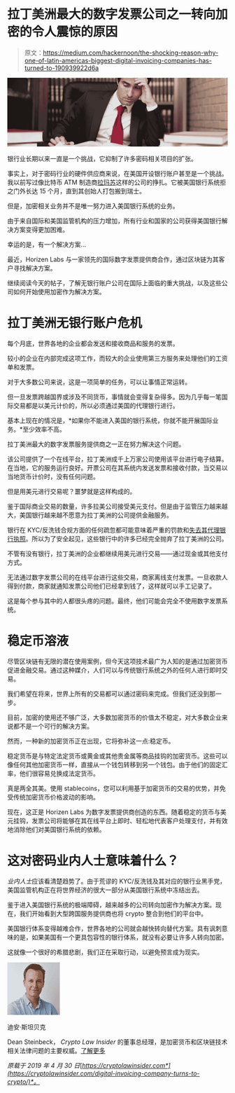 # 拉丁美洲最大的数字发票公司之一转向加密的令人震惊的原因

> 原文：<https://medium.com/hackernoon/the-shocking-reason-why-one-of-latin-americas-biggest-digital-invoicing-companies-has-turned-to-190939922d6a>

![](img/343e2f912368e87ec953175fabdb0022.png)

银行业长期以来一直是一个挑战，它抑制了许多密码相关项目的扩张。

事实上，对于密码行业的硬件供应商来说，在美国开设银行账户甚至是一个挑战。我以前写过像比特币 ATM 制造商[拉玛苏](https://cryptolawinsider.com/crypto-companies-on-the-move/)这样的公司的挣扎。它被美国银行系统拒之门外长达 15 个月，直到其创始人打包搬到瑞士。

但是，加密相关业务并不是唯一努力进入美国银行系统的业务。

由于来自国际和美国监管机构的压力增加，所有行业和国家的公司获得美国银行解决方案变得更加困难。

幸运的是，有一个解决方案…

最近，Horizen Labs 与一家领先的国际数字发票提供商合作，通过区块链为其客户寻找解决方案。

继续阅读今天的帖子，了解无银行账户公司在国际上面临的重大挑战，以及这些公司如何开始使用加密作为解决方案。

# 拉丁美洲无银行账户危机

每个月底，世界各地的企业都会发送和接收商品和服务的发票。

较小的企业在内部完成这项工作，而较大的企业使用第三方服务来处理他们的工资单和发票。

对于大多数公司来说，这是一项简单的任务，可以让事情正常运转。

但一旦发票跨越国界或涉及不同货币，事情就会变得复杂得多。因为几乎每一笔国际交易都是以美元计价的，所以必须通过美国的代理银行进行。

基本上现在的情况是，*如果你不能进入美国的银行系统，你就不能开展国际业务。*至少效率不高。

拉丁美洲最大的数字发票服务提供商之一正在努力解决这个问题。

该公司提供了一个在线平台，拉丁美洲成千上万家公司使用该平台进行电子结算。在当地，它的服务运行良好。开票公司在其系统内发送发票和接收付款，当交易以当地货币计价时，没有任何问题。

但是用美元进行交易呢？噩梦就是这样构成的。

鉴于国际商业交易的数量，许多拉美公司接受美元支付。但是由于监管压力越来越大，美国银行越来越不愿意为拉丁美洲的公司提供金融服务。

银行在 KYC/反洗钱合规方面的任何疏忽都可能意味着严重的罚款和[失去其代理银行执照](https://cryptolawinsider.com/crypto-companies-on-the-move/)。所以为了安全起见，这些银行中的许多已经完全抛弃了拉丁美洲的公司。

不管有没有银行，拉丁美洲的企业都继续用美元进行交易——通过现金或其他支付方式。

无法通过数字发票公司的在线平台进行这些交易，商家离线支付发票。一旦收款人得到付款，商家就通知发票公司他们已经拿到钱了，这样就可以手工记录了。

这是每个参与其中的人都很头疼的问题。最终，他们可能会完全不使用数字发票系统。

# 稳定币溶液

尽管区块链有无限的潜在使用案例，但今天这项技术最广为人知的是通过加密货币促进金融交易。通过这种媒介，人们可以与传统银行系统之外的任何人进行即时交易。

我们希望在将来，世界上所有的交易都可以通过密码来完成。但我们还没到那一步。

目前，加密的使用还不够广泛，大多数加密货币的价值太不稳定，对大多数企业来说都不是一个可行的解决方案。

然而，一种新的加密货币正在出现，它将弥补这一点:稳定币。

稳定货币是与特定法定货币或黄金或其他贵金属等商品挂钩的加密货币。这些可以像任何其他加密货币一样，直接从一个钱包转移到另一个钱包。由于他们的固定汇率，他们很容易兑换成法定货币。

真是两全其美。使用 stablecoins，您可以利用基于加密货币的交易的优势，并免受传统加密货币价格波动的影响。

现在，这正是 Horizen Labs 为数字发票提供商创造的东西。随着稳定的货币与美元挂钩，发票公司将能够在其在线平台上即时、轻松地代表客户处理支付，并有效地消除他们对美国银行系统的依赖。

# 这对密码业内人士意味着什么？

*业内人士*应该看清楚趋势了。由于荒谬的 KYC/反洗钱及其对应的银行业黑手党，美国监管机构正在将世界经济的很大一部分从美国银行系统中冻结出去。

鉴于进入美国银行系统的极端障碍，越来越多的公司转向加密作为解决方案。现在，我们开始看到大型跨国服务提供商也将 crypto 整合到他们的平台中。

美国银行体系变得越难合作，世界各地的公司就会越快转向替代方案。具有讽刺意味的是，如果美国有一个更具包容性的银行体系，就没有必要让许多人转向加密。

这就像一个很好的希腊悲剧，我们正在采取行动，以避免预言成为现实。

![](img/fba82184dcf684531316e0ba72bdbccb.png)

迪安·斯坦贝克

Dean Steinbeck， *Crypto Law Insider* 的董事总经理，是加密货币和区块链技术相关法律问题的主要权威。[了解更多](https://cryptolawinsider.com/digital-invoicing-company-turns-to-crypto/)

*原载于 2019 年 4 月 30 日*[*https://cryptolawinsider.com*](https://cryptolawinsider.com/digital-invoicing-company-turns-to-crypto/)*。*